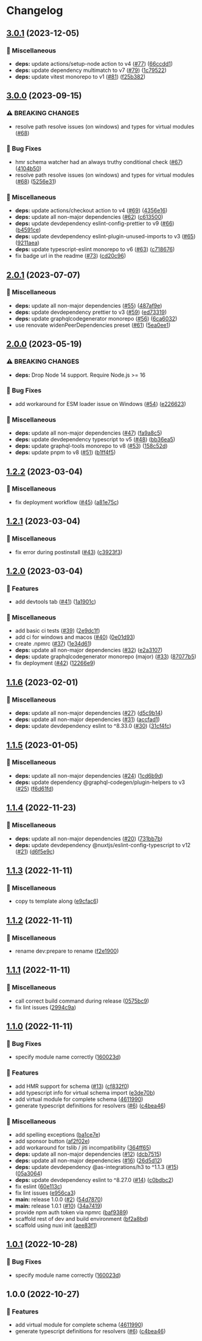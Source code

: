 # Changelog

## [3.0.1](https://github.com/tobiasdiez/nuxt-graphql-server/compare/v3.0.0...v3.0.1) (2023-12-05)

### 🧹 Miscellaneous

- **deps:** update actions/setup-node action to v4 ([#77](https://github.com/tobiasdiez/nuxt-graphql-server/issues/77)) ([66ccdd1](https://github.com/tobiasdiez/nuxt-graphql-server/commit/66ccdd14790101077d0a797ee9319813a8224072))
- **deps:** update dependency multimatch to v7 ([#79](https://github.com/tobiasdiez/nuxt-graphql-server/issues/79)) ([1c79522](https://github.com/tobiasdiez/nuxt-graphql-server/commit/1c79522d27003e654dbf19d0d215f0548a67889b))
- **deps:** update vitest monorepo to v1 ([#81](https://github.com/tobiasdiez/nuxt-graphql-server/issues/81)) ([f25b382](https://github.com/tobiasdiez/nuxt-graphql-server/commit/f25b382eb9b7680cb9a61c821057c65fb636ff1f))

## [3.0.0](https://github.com/tobiasdiez/nuxt-graphql-server/compare/v2.0.1...v3.0.0) (2023-09-15)

### ⚠ BREAKING CHANGES

- resolve path resolve issues (on windows) and types for virtual modules ([#68](https://github.com/tobiasdiez/nuxt-graphql-server/issues/68))

### 🐛 Bug Fixes

- hmr schema watcher had an always truthy conditional check ([#67](https://github.com/tobiasdiez/nuxt-graphql-server/issues/67)) ([4104b50](https://github.com/tobiasdiez/nuxt-graphql-server/commit/4104b50b1e36a77638c961378ce308b34f997725))
- resolve path resolve issues (on windows) and types for virtual modules ([#68](https://github.com/tobiasdiez/nuxt-graphql-server/issues/68)) ([5256e31](https://github.com/tobiasdiez/nuxt-graphql-server/commit/5256e314a175485d717d2c3335f7bdbf511fe315))

### 🧹 Miscellaneous

- **deps:** update actions/checkout action to v4 ([#69](https://github.com/tobiasdiez/nuxt-graphql-server/issues/69)) ([4356e16](https://github.com/tobiasdiez/nuxt-graphql-server/commit/4356e1634695b276b219c8d2b2b720040cc9a09b))
- **deps:** update all non-major dependencies ([#62](https://github.com/tobiasdiez/nuxt-graphql-server/issues/62)) ([c613500](https://github.com/tobiasdiez/nuxt-graphql-server/commit/c61350059ca7dfb026eef19cefd98a00bc45dfaf))
- **deps:** update devdependency eslint-config-prettier to v9 ([#66](https://github.com/tobiasdiez/nuxt-graphql-server/issues/66)) ([b4591ce](https://github.com/tobiasdiez/nuxt-graphql-server/commit/b4591cee0287f9580ddf93ea85ef915ebb41d0b1))
- **deps:** update devdependency eslint-plugin-unused-imports to v3 ([#65](https://github.com/tobiasdiez/nuxt-graphql-server/issues/65)) ([9211aea](https://github.com/tobiasdiez/nuxt-graphql-server/commit/9211aea3247e5d73eddaf5a0f8ff9747e046b9af))
- **deps:** update typescript-eslint monorepo to v6 ([#63](https://github.com/tobiasdiez/nuxt-graphql-server/issues/63)) ([c718676](https://github.com/tobiasdiez/nuxt-graphql-server/commit/c718676a16262479c674c7906a2a4f5d5f61e15f))
- fix badge url in the readme ([#73](https://github.com/tobiasdiez/nuxt-graphql-server/issues/73)) ([cd20c96](https://github.com/tobiasdiez/nuxt-graphql-server/commit/cd20c96fd2f11896c6159feb12223e87dc8fdd23))

## [2.0.1](https://github.com/tobiasdiez/nuxt-graphql-server/compare/v2.0.0...v2.0.1) (2023-07-07)

### 🧹 Miscellaneous

- **deps:** update all non-major dependencies ([#55](https://github.com/tobiasdiez/nuxt-graphql-server/issues/55)) ([487af9e](https://github.com/tobiasdiez/nuxt-graphql-server/commit/487af9e3ca4d44c85106792c00f969990163511b))
- **deps:** update devdependency prettier to v3 ([#59](https://github.com/tobiasdiez/nuxt-graphql-server/issues/59)) ([ed73319](https://github.com/tobiasdiez/nuxt-graphql-server/commit/ed733190d1142e0b70c289eebf82a0b199212a8f))
- **deps:** update graphqlcodegenerator monorepo ([#56](https://github.com/tobiasdiez/nuxt-graphql-server/issues/56)) ([6ca6032](https://github.com/tobiasdiez/nuxt-graphql-server/commit/6ca6032652e34962c2ae57bb7b2a818f6aa467b6))
- use renovate widenPeerDependencies preset ([#61](https://github.com/tobiasdiez/nuxt-graphql-server/issues/61)) ([5ea0ee1](https://github.com/tobiasdiez/nuxt-graphql-server/commit/5ea0ee11a7ed00715814783d6b65edbe01507d64))

## [2.0.0](https://github.com/tobiasdiez/nuxt-graphql-server/compare/v1.2.2...v2.0.0) (2023-05-19)

### ⚠ BREAKING CHANGES

- **deps:** Drop Node 14 support. Require Node.js >= 16

### 🐛 Bug Fixes

- add workaround for ESM loader issue on Windows ([#54](https://github.com/tobiasdiez/nuxt-graphql-server/issues/54)) ([e226623](https://github.com/tobiasdiez/nuxt-graphql-server/commit/e226623b6118b65fdf2cf5e4b32f82bf120ce0eb))

### 🧹 Miscellaneous

- **deps:** update all non-major dependencies ([#47](https://github.com/tobiasdiez/nuxt-graphql-server/issues/47)) ([fa9a8c5](https://github.com/tobiasdiez/nuxt-graphql-server/commit/fa9a8c5934bda18d4b5300a943254ede024eb90a))
- **deps:** update devdependency typescript to v5 ([#48](https://github.com/tobiasdiez/nuxt-graphql-server/issues/48)) ([bb36ea5](https://github.com/tobiasdiez/nuxt-graphql-server/commit/bb36ea5f32b266a86f69276a716981ef5ac25203))
- **deps:** update graphql-tools monorepo to v8 ([#53](https://github.com/tobiasdiez/nuxt-graphql-server/issues/53)) ([158c52d](https://github.com/tobiasdiez/nuxt-graphql-server/commit/158c52da6ef1c344abd886b7358aea73fb0dfc2e))
- **deps:** update pnpm to v8 ([#51](https://github.com/tobiasdiez/nuxt-graphql-server/issues/51)) ([b1ff4f5](https://github.com/tobiasdiez/nuxt-graphql-server/commit/b1ff4f5e43e313d85d9a91d84ab0df52c76b65a4))

## [1.2.2](https://github.com/tobiasdiez/nuxt-graphql-server/compare/v1.2.1...v1.2.2) (2023-03-04)

### 🧹 Miscellaneous

- fix deployment workflow ([#45](https://github.com/tobiasdiez/nuxt-graphql-server/issues/45)) ([a81e75c](https://github.com/tobiasdiez/nuxt-graphql-server/commit/a81e75c56591d46489c36727d8102b9bbcb8822b))

## [1.2.1](https://github.com/tobiasdiez/nuxt-graphql-server/compare/v1.2.0...v1.2.1) (2023-03-04)

### 🧹 Miscellaneous

- fix error during postinstall ([#43](https://github.com/tobiasdiez/nuxt-graphql-server/issues/43)) ([c3923f3](https://github.com/tobiasdiez/nuxt-graphql-server/commit/c3923f3290b6ec73db340418f551d34b84e8088e))

## [1.2.0](https://github.com/tobiasdiez/nuxt-graphql-server/compare/v1.1.6...v1.2.0) (2023-03-04)

### 🔖 Features

- add devtools tab ([#41](https://github.com/tobiasdiez/nuxt-graphql-server/issues/41)) ([1a1901c](https://github.com/tobiasdiez/nuxt-graphql-server/commit/1a1901cb414b7caa4447e036e4433080a04edd5c))

### 🧹 Miscellaneous

- add basic ci tests ([#39](https://github.com/tobiasdiez/nuxt-graphql-server/issues/39)) ([2e9dc1f](https://github.com/tobiasdiez/nuxt-graphql-server/commit/2e9dc1f6467411d8c0ba6954d7790bce9b53ae5c))
- add ci for windows and macos ([#40](https://github.com/tobiasdiez/nuxt-graphql-server/issues/40)) ([0e01d93](https://github.com/tobiasdiez/nuxt-graphql-server/commit/0e01d93c5ef9cc9a82c79b7184df6ff9bfbe4874))
- create .npmrc ([#37](https://github.com/tobiasdiez/nuxt-graphql-server/issues/37)) ([1e34d61](https://github.com/tobiasdiez/nuxt-graphql-server/commit/1e34d618af1f031edb3d10dd14579191590df64f))
- **deps:** update all non-major dependencies ([#32](https://github.com/tobiasdiez/nuxt-graphql-server/issues/32)) ([e2a3107](https://github.com/tobiasdiez/nuxt-graphql-server/commit/e2a31071f3b7fd5916e8521a79c60aacd9b00f30))
- **deps:** update graphqlcodegenerator monorepo (major) ([#33](https://github.com/tobiasdiez/nuxt-graphql-server/issues/33)) ([87077b5](https://github.com/tobiasdiez/nuxt-graphql-server/commit/87077b53d2b667585da53469f28fd71f9af13ac3))
- fix deployment ([#42](https://github.com/tobiasdiez/nuxt-graphql-server/issues/42)) ([12266e9](https://github.com/tobiasdiez/nuxt-graphql-server/commit/12266e90a2e064cdb00abc794ea0edb67158aefe))

## [1.1.6](https://github.com/tobiasdiez/nuxt-graphql-server/compare/v1.1.5...v1.1.6) (2023-02-01)

### 🧹 Miscellaneous

- **deps:** update all non-major dependencies ([#27](https://github.com/tobiasdiez/nuxt-graphql-server/issues/27)) ([d5c9b14](https://github.com/tobiasdiez/nuxt-graphql-server/commit/d5c9b14e87cf79515c87232858b2a9e993d966a5))
- **deps:** update all non-major dependencies ([#31](https://github.com/tobiasdiez/nuxt-graphql-server/issues/31)) ([accfad1](https://github.com/tobiasdiez/nuxt-graphql-server/commit/accfad15328d953661096e67f4683b47cbea9201))
- **deps:** update devdependency eslint to ^8.33.0 ([#30](https://github.com/tobiasdiez/nuxt-graphql-server/issues/30)) ([31cf4fc](https://github.com/tobiasdiez/nuxt-graphql-server/commit/31cf4fc074552cc229c936a5b17622f034225078))

## [1.1.5](https://github.com/tobiasdiez/nuxt-graphql-server/compare/v1.1.4...v1.1.5) (2023-01-05)

### 🧹 Miscellaneous

- **deps:** update all non-major dependencies ([#24](https://github.com/tobiasdiez/nuxt-graphql-server/issues/24)) ([1cd6b9d](https://github.com/tobiasdiez/nuxt-graphql-server/commit/1cd6b9d131cab47f30f5334615fd875f52b71017))
- **deps:** update dependency @graphql-codegen/plugin-helpers to v3 ([#25](https://github.com/tobiasdiez/nuxt-graphql-server/issues/25)) ([f6d61fd](https://github.com/tobiasdiez/nuxt-graphql-server/commit/f6d61fdb29841ac9ac0850d7c4551307f3f58b17))

## [1.1.4](https://github.com/tobiasdiez/nuxt-graphql-server/compare/v1.1.3...v1.1.4) (2022-11-23)

### 🧹 Miscellaneous

- **deps:** update all non-major dependencies ([#20](https://github.com/tobiasdiez/nuxt-graphql-server/issues/20)) ([731bb7b](https://github.com/tobiasdiez/nuxt-graphql-server/commit/731bb7b710ec4c3f143eb23f7130c16a08edeb09))
- **deps:** update devdependency @nuxtjs/eslint-config-typescript to v12 ([#21](https://github.com/tobiasdiez/nuxt-graphql-server/issues/21)) ([d6f5e9c](https://github.com/tobiasdiez/nuxt-graphql-server/commit/d6f5e9c17d1b799c9d2dac9ceb8db07691971c43))

## [1.1.3](https://github.com/tobiasdiez/nuxt-graphql-server/compare/v1.1.2...v1.1.3) (2022-11-11)

### 🧹 Miscellaneous

- copy ts template along ([e9cfac6](https://github.com/tobiasdiez/nuxt-graphql-server/commit/e9cfac6ba60be3cdd1840ac5b0c2a710a71e8d0a))

## [1.1.2](https://github.com/tobiasdiez/nuxt-graphql-server/compare/v1.1.1...v1.1.2) (2022-11-11)

### 🧹 Miscellaneous

- rename dev:prepare to rename ([f2e1900](https://github.com/tobiasdiez/nuxt-graphql-server/commit/f2e190011dcc68aecf4c242c56a00a21bb664fb0))

## [1.1.1](https://github.com/tobiasdiez/nuxt-graphql-server/compare/v1.1.0...v1.1.1) (2022-11-11)

### 🧹 Miscellaneous

- call correct build command during release ([0575bc9](https://github.com/tobiasdiez/nuxt-graphql-server/commit/0575bc9ab85ed2469451b408e6133f05e7ac0263))
- fix lint issues ([2994c9a](https://github.com/tobiasdiez/nuxt-graphql-server/commit/2994c9a1ade3a15509e28486a175c3e4c5c32c43))

## [1.1.0](https://github.com/tobiasdiez/nuxt-graphql-server/compare/v1.0.1...v1.1.0) (2022-11-11)

### 🐛 Bug Fixes

- specify module name correctly ([160023d](https://github.com/tobiasdiez/nuxt-graphql-server/commit/160023d2ec6e4a6d7e818274c799539c1b1718e6))

### 🔖 Features

- add HMR support for schema ([#13](https://github.com/tobiasdiez/nuxt-graphql-server/issues/13)) ([cf832f0](https://github.com/tobiasdiez/nuxt-graphql-server/commit/cf832f0568a6c8bfb5e76451252e446fdc701364))
- add typescript info for virtual schema import ([e3de70b](https://github.com/tobiasdiez/nuxt-graphql-server/commit/e3de70b7f92d9eac98ef7cd9cbe974475c0a3a6e))
- add virtual module for complete schema ([4611990](https://github.com/tobiasdiez/nuxt-graphql-server/commit/46119903f756bed39e58122e8715bd245e2c779b))
- generate typescript definitions for resolvers ([#6](https://github.com/tobiasdiez/nuxt-graphql-server/issues/6)) ([c4bea46](https://github.com/tobiasdiez/nuxt-graphql-server/commit/c4bea460359f65a80cfc061345d7b80bb0def6b1))

### 🧹 Miscellaneous

- add spelling exceptions ([ba1ce7e](https://github.com/tobiasdiez/nuxt-graphql-server/commit/ba1ce7e0a62f807e1479b3368188b442dc7172eb))
- add sponsor button ([af2f02e](https://github.com/tobiasdiez/nuxt-graphql-server/commit/af2f02e3762b25dc9dff8d2a7d1820ae72f8237f))
- add workaround for tslib / jiti incompatibility ([364ff65](https://github.com/tobiasdiez/nuxt-graphql-server/commit/364ff65c69808ea5c6380b5c75932df4a192672b))
- **deps:** update all non-major dependencies ([#12](https://github.com/tobiasdiez/nuxt-graphql-server/issues/12)) ([dcb7515](https://github.com/tobiasdiez/nuxt-graphql-server/commit/dcb7515897f256ba11fbda93598ebe3803e611dc))
- **deps:** update all non-major dependencies ([#16](https://github.com/tobiasdiez/nuxt-graphql-server/issues/16)) ([26d5d12](https://github.com/tobiasdiez/nuxt-graphql-server/commit/26d5d122d0c4a198d00faad41627678eb3dae467))
- **deps:** update devdependency @as-integrations/h3 to ^1.1.3 ([#15](https://github.com/tobiasdiez/nuxt-graphql-server/issues/15)) ([05a3064](https://github.com/tobiasdiez/nuxt-graphql-server/commit/05a30648146c074f2d59429a333ec7383b441414))
- **deps:** update devdependency eslint to ^8.27.0 ([#14](https://github.com/tobiasdiez/nuxt-graphql-server/issues/14)) ([c0bdbc2](https://github.com/tobiasdiez/nuxt-graphql-server/commit/c0bdbc2652f0838c02429f77fa94d4c1cb64f7d7))
- fix eslint ([60e113c](https://github.com/tobiasdiez/nuxt-graphql-server/commit/60e113ca2b4adf6d895d45f90939937835bf91c8))
- fix lint issues ([e956ca3](https://github.com/tobiasdiez/nuxt-graphql-server/commit/e956ca3a8c5e2b52dee56b6a9d0df9f285fbb16d))
- **main:** release 1.0.0 ([#2](https://github.com/tobiasdiez/nuxt-graphql-server/issues/2)) ([54d7870](https://github.com/tobiasdiez/nuxt-graphql-server/commit/54d7870b382f20df2bc14a98e46f533fc38c4489))
- **main:** release 1.0.1 ([#10](https://github.com/tobiasdiez/nuxt-graphql-server/issues/10)) ([34a7419](https://github.com/tobiasdiez/nuxt-graphql-server/commit/34a74196679034f2c7eb10aa3ca850a9e0b63d1e))
- provide npm auth token via npmrc ([baf9389](https://github.com/tobiasdiez/nuxt-graphql-server/commit/baf93893df758e9d35a830593db0e169859c511a))
- scaffold rest of dev and build environment ([bf2a8bd](https://github.com/tobiasdiez/nuxt-graphql-server/commit/bf2a8bdc4eaceebf858f81a54f0e45774cd78913))
- scaffold using nuxi init ([aee83f1](https://github.com/tobiasdiez/nuxt-graphql-server/commit/aee83f12fecf21951e9aff87190ee4771e9e7d29))

## [1.0.1](https://github.com/tobiasdiez/nuxt-graphql-server/compare/v1.0.0...v1.0.1) (2022-10-28)

### 🐛 Bug Fixes

- specify module name correctly ([160023d](https://github.com/tobiasdiez/nuxt-graphql-server/commit/160023d2ec6e4a6d7e818274c799539c1b1718e6))

## 1.0.0 (2022-10-27)

### 🔖 Features

- add virtual module for complete schema ([4611990](https://github.com/tobiasdiez/nuxt-graphql-server/commit/46119903f756bed39e58122e8715bd245e2c779b))
- generate typescript definitions for resolvers ([#6](https://github.com/tobiasdiez/nuxt-graphql-server/issues/6)) ([c4bea46](https://github.com/tobiasdiez/nuxt-graphql-server/commit/c4bea460359f65a80cfc061345d7b80bb0def6b1))
